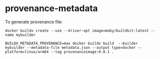 # provenance-metadata

To generate provenance file:

```
docker buildx create --use --driver-opt image=moby/buildkit:latest --name mybuilder

BUILDX_METADATA_PROVENANCE=max docker buildx build  --builder mybuilder --metadata-file metadata.json --output type=docker --platform=linux/arm64 --tag provenanceimage:0.0.1 . 
```